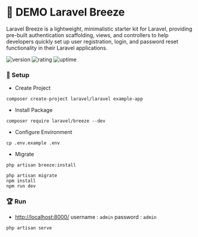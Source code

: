 # 🎉 DEMO Laravel Breeze

Laravel Breeze is a lightweight, minimalistic starter kit for Laravel, providing pre-built authentication scaffolding, views, and controllers to help developers quickly set up user registration, login, and password reset functionality in their Laravel applications.

![version](https://img.shields.io/badge/version-1.0-blue)
![rating](https://img.shields.io/badge/rating-★★★★★-yellow)
![uptime](https://img.shields.io/badge/uptime-100%25-brightgreen)

### 🚀 Setup

- Create Project

```shell
composer create-project laravel/laravel example-app
```

- Install Package

```shell
composer require laravel/breeze --dev
```

- Configure Environment

```shell
cp .env.example .env
```

- Migrate

```
php artisan breeze:install
 
php artisan migrate
npm install
npm run dev
```

### 🏆 Run

- [http://localhost:8000/](http://localhost:8000/) username : `admin` password : `admin`

```shell
php artisan serve
```
